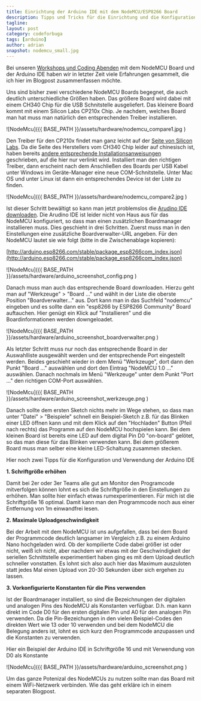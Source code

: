 ```yaml
---
title: Einrichtung der Arduino IDE mit dem NodeMCU/ESP8266 Board 
description: Tipps und Tricks für die Einrichtung und die Konfiguration der Arduino IDE mit dem NodeMCU/ESP8266 Board
tagline:
layout: post
category: codeforbuga
tags: [arduino]
author: adrian
snapshot: nodemcu_small.jpg
---
```


Bei unseren [Workshops und Coding Abenden](https://meetup.com/codeforhn/) mit dem NodeMCU Board und der Arduino IDE haben wir in letzter Zeit viele Erfahrungen gesammelt,
die ich hier im Blogpost zusammenfassen möchte.

Uns sind bisher zwei verschiedene NodeMCU Boards begegnet, die auch deutlich unterschiedliche Größen haben. 
Das größere Board wird dabei mit einem CH340 Chip für die USB Schnitstelle ausgeliefert. Das kleinere Board kommt
mit einem Silicon Labs CP210x Chip. Je nachdem, welches Board man hat muss man natürlich den 
entsprechenden Treiber installieren.
  
![NodeMcu]({{ BASE_PATH }}/assets/hardware/nodemcu_compare1.jpg )
  
Den Treiber für den CP210x findet man ganz leicht auf der [Seite von Silicon Labs](https://www.silabs.com/products/mcu/Pages/USBtoUARTBridgeVCPDrivers.aspx).
Da die Seite des Herstellers vom CH340 Chip leider auf chinesisch ist, 
haben bereits [andere entsprechende Installationsanweisungen](http://kig.re/2014/12/31/how-to-use-arduino-nano-mini-pro-with-CH340G-on-mac-osx-yosemite.html) 
geschrieben, auf die hier nur verlinkt wird. 
Installiert man den richtigen Treiber, dann erscheint nach dem Anschließen des Boards per USB Kabel unter Windows 
im Geräte-Manager eine neue COM-Schnitstelle. Unter Mac OS und unter Linux ist dann ein entsprechendes Device ist der
Liste zu finden.

![NodeMcu]({{ BASE_PATH }}/assets/hardware/nodemcu_compare2.jpg )

Ist dieser Schritt bewältigt so kann man jetzt problemslos die [Arudino IDE downloaden](https://www.arduino.cc/en/Main/Software).
Die Arudino IDE ist leider nicht von Haus aus für das NodeMCU konfiguriert, so dass man einen zusätzlichen
Boardmanager installieren muss. Dies geschieht in drei Schritten. Zuerst muss man in den Einstellungen 
eine zusätzliche Boardverwalter-URL angeben. Für den NodeMCU lautet sie wie folgt (bitte in die Zwischenablage kopieren):

[http://arduino.esp8266.com/stable/package_esp8266com_index.json](http://arduino.esp8266.com/stable/package_esp8266com_index.json)

![NodeMcu]({{ BASE_PATH }}/assets/hardware/arduino_screenshot_config.png )

Danach muss man auch das entsprechende Board downloaden. Hierzu geht man auf "Werkzeuge" > "Board ..." und wählt in der
Liste die oberste Position "Boardverwalter..." aus. Dort kann man in das Suchfeld "nodemcu" eingeben und es sollte dann
ein "esp8266 by ESP8266 Community" Board auftauchen. Hier genügt ein Klick auf "Installieren" 
und die Boardinformationen werden downgeloadet. 

![NodeMcu]({{ BASE_PATH }}/assets/hardware/arduino_screenshot_boardverwalter.png )

Als letzter Schritt muss nur noch das entsprechende Board in der Auswahlliste ausgewählt werden und der entsprechende 
Port eingestellt werden. Beides geschieht wieder in dem Menü "Werkzeuge", dort dann den Punkt "Board ..." auswählen
und dort den Eintrag "NodeMCU 1.0 ..." auswählen. Danach nochmals im Menü "Werkzeuge" unter dem Punkt "Port ..." den 
richtigen COM-Port auswählen.

![NodeMcu]({{ BASE_PATH }}/assets/hardware/arduino_screenshot_werkzeuge.png )

Danach sollte dem ersten Sketch nichts mehr im Wege stehen, so dass man unter "Datei" > "Beispiele" schnell ein
Beispiel-Sketch z.B. für das Blinken einer LED öffnen kann und mit dem Klick auf den 
"Hochladen" Button (Pfeil nach rechts) das Programm auf den NodeMCU hochspielen kann. Bei dem kleinen Board ist bereits eine 
LED auf dem digital Pin D0 "on-board" gelötet, so das man diese für das Blinken verwenden kann. Bei dem größerem Board
muss man selber eine kleine LED-Schaltung zusammen stecken.
 
Hier noch zwei Tipps für die Konfiguration und Verwendung der Arduino IDE

**1. Schriftgröße erhöhen** 

Damit bei 2er oder 3er Teams alle gut am Monitor den Programcode mitverfolgen können lohnt es sich die
 Schriftgröße in den Einstellungen zu erhöhen. Man sollte hier einfach etwas rumexperimentieren. Für mich ist
 die Schriftgröße 16 optimal. Damit kann man den Programmcode noch aus einer Entfernung von 1m einwandfrei lesen.
    
**2. Maximale Uploadgeschwindigkeit**

Bei der Arbeit mit dem NodeMCU ist uns aufgefallen, dass bei dem Board der Programmcode deutlich langsamer im
Vergleich z.B. zu einem Arduino Nano hochgeladen wird. Ob der kompilierte Code dabei größer ist oder nicht, 
weiß ich nicht, aber nachdem wir etwas mit der Geschwindigkeit der seriellen Schnittstelle experimentiert haben
ging es mit dem Upload deutlich schneller vonstatten. Es lohnt sich also auch hier das Maximum
auszuloten statt jedes Mal einen Upload von 20-30 Sekunden über sich ergehen zu lassen.
      
**3. Vorkonfigurierte Konstanten für die Pins verwenden**

Ist der Boardmanager installiert, so sind die Bezeichnungen der digitalen und analogen Pins des NodeMCU als Konstanten verfügbar.
D.h. man kann direkt im Code D0 für den ersten digitalen Pin und A0 für den analogen Pin verwenden. Da die Pin-Bezeichungen
in den vielen Beispiel-Codes den direkten Wert wie 13 oder 10 verwenden und bei dem NodeMCU die Belegung anders ist, lohnt es 
sich kurz den Programmcode anzupassen und die Konstanten zu verwenden.
      

Hier ein Beispiel der Arduino IDE in Schriftgröße 16 und mit Verwendung von D0 als Konstante
 
![NodeMcu]({{ BASE_PATH }}/assets/hardware/arduino_screenshot.png )

Um das ganze Potenizal des NodeMCUs zu nutzen sollte man das Board mit einem WiFi-Netzwerk verbinden. Wie das geht erkläre ich
in einem separaten Blogpost.
